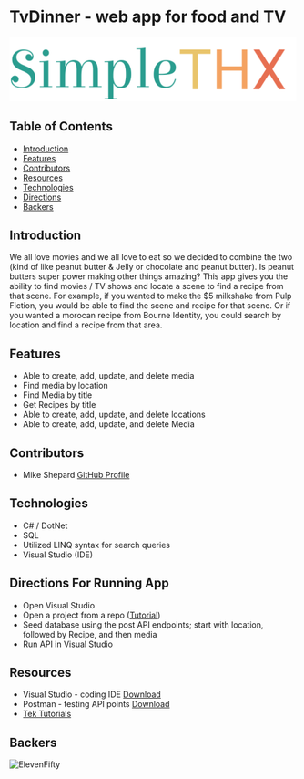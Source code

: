 # TvDinner - web app for food and TV

![SimpleTHX](/SimpleThx.webmvc/Content/SiteImages/SimpleTHX%20Logo.png)


## Table of Contents
* [Introduction](#Introduction)
* [Features](#Features)
* [Contributors](#Contributors)
* [Resources](#Resources)
* [Technologies](#Technologies)
* [Directions](#Directions)
* [Backers](#Backers)



## <a name="Introduction"></a>Introduction
We all love movies and we all love to eat so we decided to combine the two (kind of like peanut butter & Jelly or chocolate and peanut butter). Is peanut butters super power making other things amazing? This app gives you the ability to find movies / TV shows and locate a scene to find a recipe from that scene. For example, if you wanted to make the $5 milkshake from Pulp Fiction, you would be able to find the scene and recipe for that scene. Or if you wanted a morocan recipe from Bourne Identity, you could search by location and find a recipe from that area. 



## <a name="Features"></a>Features
* Able to create, add, update, and delete media
* Find media by location
* Find Media by title
* Get Recipes by title
* Able to create, add, update, and delete locations
* Able to create, add, update, and delete Media



## <a name="Contributors"></a>Contributors

* Mike Shepard  [GitHub Profile](https://github.com/MichaelShepard)




## <a name="Technologies"></a>Technologies

* C# / DotNet
* SQL
* Utilized LINQ syntax for search queries
* Visual Studio (IDE)



## <a name="Directions"></a>Directions For Running App

* Open Visual Studio
* Open a project from a repo ([Tutorial](https://docs.microsoft.com/en-us/visualstudio/get-started/tutorial-open-project-from-repo-visual-studio-2019?view=vs-2019&tabs=vs168later))
* Seed database using the post API endpoints; start with location, followed by Recipe, and then media
* Run API in Visual Studio



## <a name="Resources"></a>Resources

* Visual Studio - coding IDE [Download](https://visualstudio.microsoft.com/downloads/)
* Postman - testing API points [Download](https://www.postman.com/product/workspaces/)
* [Tek Tutorials](https://www.tektutorialshub.com/entity-framework/ef-one-to-many-relationship/)



## <a name="Backers"></a>Backers

![ElevenFifty](/Images/ElevenFiftyLogo.png)

